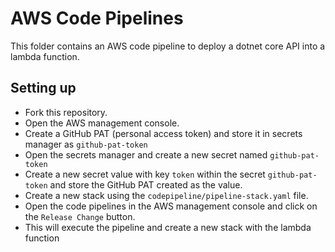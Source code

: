 # AWS Code Pipelines

This folder contains an AWS code pipeline to deploy a dotnet core API into a lambda function.

## Setting up

* Fork this repository.
* Open the AWS management console.
* Create a GitHub PAT (personal access token) and store it in secrets manager as `github-pat-token`
* Open the secrets manager and create a new secret named `github-pat-token` 
* Create a new secret value with key `token` within the secret `github-pat-token` and store the GitHub PAT created as the value.
* Create a new stack using the `codepipeline/pipeline-stack.yaml` file.
* Open the code pipelines in the AWS management console and click on the `Release Change` button.
* This will execute the pipeline and create a new stack with the lambda function


